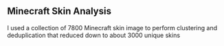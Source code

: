 Minecraft Skin Analysis
---
I used a collection of 7800 Minecraft skin image to perform clustering and deduplication that reduced down to about 3000 unique skins